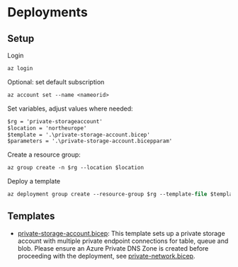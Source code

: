 # Deployments

## Setup

Login

```ps
az login
```

Optional: set default subscription

```ps
az account set --name <nameorid>
```

Set variables, adjust values where needed:

```ps
$rg = 'private-storageaccount'
$location = 'northeurope'
$template = '.\private-storage-account.bicep'
$parameters = '.\private-storage-account.bicepparam'
```

Create a resource group:

```ps
az group create -n $rg --location $location
```

Deploy a template

```ps
az deployment group create --resource-group $rg --template-file $template --parameters $parameters
```

## Templates

- [private-storage-account.bicep](private-storage-account.bicep): This template sets up a private storage account with multiple private endpoint connections for table, queue and blob. Please ensure an Azure Private DNS Zone is created before proceeding with the deployment, see [private-network.bicep](../../networking/private-network.bicep).
